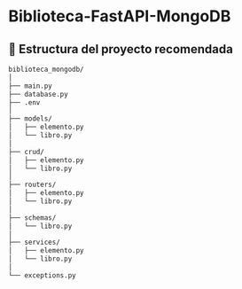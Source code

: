 # Biblioteca-FastAPI-MongoDB

## 📁 Estructura del proyecto recomendada
```bash
biblioteca_mongodb/
│
├── main.py
├── database.py
├── .env
│
├── models/
│   ├── elemento.py
│   └── libro.py
│
├── crud/
│   ├── elemento.py
│   └── libro.py
│
├── routers/
│   ├── elemento.py
│   └── libro.py
│
├── schemas/
│   └── libro.py
│
├── services/
│   ├── elemento.py
│   └── libro.py
│
└── exceptions.py
```